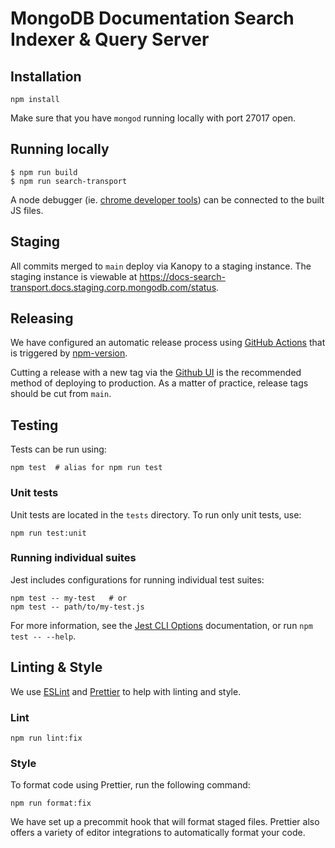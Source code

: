 # MongoDB Documentation Search Indexer & Query Server

## Installation

```shell
npm install
```

Make sure that you have `mongod` running locally with port 27017 open. 

## Running locally

```shell
$ npm run build
$ npm run search-transport
```

A node debugger (ie. [chrome developer tools](https://nodejs.org/en/docs/guides/debugging-getting-started/#inspector-clients)) can be connected to the built JS files.

## Staging
All commits merged to `main` deploy via Kanopy to a staging instance. 
The staging instance is viewable at https://docs-search-transport.docs.staging.corp.mongodb.com/status. 

## Releasing
We have configured an automatic release process using [GitHub Actions](https://github.com/features/actions) that is triggered by [npm-version](https://docs.npmjs.com/cli/version).

Cutting a release with a new tag via the [Github UI](https://github.com/mongodb/docs-search-transport/releases/new) is the recommended method of deploying to production. As a matter of practice, release tags should be cut from `main`.

## Testing

Tests can be run using:

```shell
npm test  # alias for npm run test
```

### Unit tests

Unit tests are located in the `tests` directory. To run only unit tests, use:

```shell
npm run test:unit
```

### Running individual suites

Jest includes configurations for running individual test suites:

```shell
npm test -- my-test   # or
npm test -- path/to/my-test.js
```

For more information, see the [Jest CLI Options](https://jestjs.io/docs/en/cli) documentation, or run `npm test -- --help`.

## Linting & Style

We use [ESLint](https://eslint.org) and [Prettier](https://prettier.io) to help with linting and style.

### Lint

```shell
npm run lint:fix
```

### Style

To format code using Prettier, run the following command:

```shell
npm run format:fix
```

We have set up a precommit hook that will format staged files. Prettier also offers a variety of editor integrations to automatically format your code.
